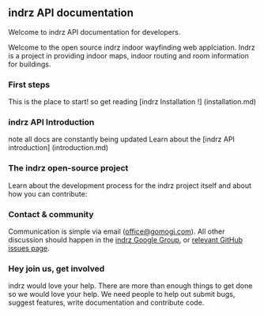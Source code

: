 ## indrz API documentation

Welcome to indrz API documentation for developers.

Welcome to the open source indrz indoor wayfinding web applciation.  Indrz is a project in providing indoor maps, indoor routing and room information for buildings.

### First steps

This is the place to start! so get reading [indrz Installation !] (installation.md)


### indrz API Introduction

note all docs are constantly being updated Learn about the [indrz API introduction] (introduction.md)


### The indrz open-source project

Learn about the development process for the indrz project itself and about how
you can contribute:

### Contact & community
Communication is simple via email ([office@gomogi.com](mailto:office@gomogi.com)). All other discussion should happen in the [indrz Google Group](https://groups.google.com/forum/#!forum/indrz-dev),  or [relevant GitHub issues page](https://github.com/indrz/indrz/issues).

### Hey join us, get involved
indrz would love your help. There are more than enough things to get done so we would love your help.  We need people to help out submit bugs, suggest features, write documentation and contribute code.

